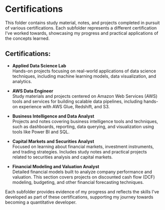 # Certifications

This folder contains study material, notes, and projects completed in pursuit of various certifications. Each subfolder represents a different certification I’ve worked towards, showcasing my progress and practical applications of the concepts learned.

## Certifications:

- **Applied Data Science Lab**  
  Hands-on projects focusing on real-world applications of data science techniques, including machine learning models, data visualization, and analytics.

- **AWS Data Engineer**  
  Study materials and projects centered on Amazon Web Services (AWS) tools and services for building scalable data pipelines, including hands-on experience with AWS Glue, Redshift, and S3.

- **Business Intelligence and Data Analyst**  
  Projects and notes covering business intelligence tools and techniques, such as dashboards, reporting, data querying, and visualization using tools like Power BI and SQL.

- **Capital Markets and Securities Analyst**  
  Focused on learning about financial markets, investment instruments, and trading strategies. Includes study notes and practical projects related to securities analysis and capital markets.

- **Financial Modeling and Valuation Analyst**  
  Detailed financial models built to analyze company performance and valuation. This section covers projects on discounted cash flow (DCF) modeling, budgeting, and other financial forecasting techniques.

Each subfolder provides evidence of my progress and reflects the skills I’ve developed as part of these certifications, supporting my journey towards becoming a quantitative developer.
